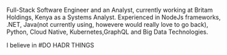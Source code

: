 Full-Stack Software Engineer and an Analyst, currently working at Britam Holdings, Kenya as a Systems Analyst. Experienced in NodeJs frameworks, .NET, Java(not currently using, howevere would really love to go back), Python, Cloud Native, Kubernetes,GraphQL and Big Data Technologies.

I believe in #DO HADR THINGS
